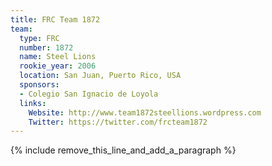 ```yaml
---
title: FRC Team 1872
team:
  type: FRC
  number: 1872
  name: Steel Lions
  rookie_year: 2006
  location: San Juan, Puerto Rico, USA
  sponsors:
  - Colegio San Ignacio de Loyola
  links:
    Website: http://www.team1872steellions.wordpress.com
    Twitter: https://twitter.com/frcteam1872
---
```


{% include remove_this_line_and_add_a_paragraph %}